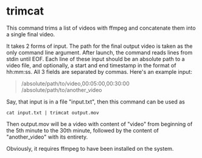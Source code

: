 # trimcat

This command trims a list of videos with ffmpeg and concatenate them into
a single final video.

It takes 2 forms of input. The path for the final output video is taken as
the only command line argument. After launch, the command reads lines from
stdin until EOF. Each line of these input should be an absolute path to
a video file, and optionally, a start and end timestamp in the format of
hh:mm:ss. All 3 fields are separated by commas. Here's an example input:

> /absolute/path/to/video,00:05:00,00:30:00
> /absolute/path/to/another_video


Say, that input is in a file "input.txt", then this command can be used as

```
cat input.txt | trimcat output.mov
```

Then output.mov will be a video with content of "video" from beginning of the
5th minute to the 30th minute, followed by the content of "another_video"
with its entirety.

Obviously, it requires ffmpeg to have been installed on the system.
